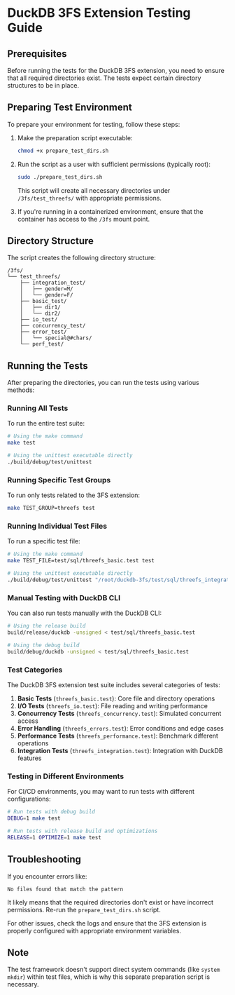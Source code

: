 # DuckDB 3FS Extension Testing Guide

## Prerequisites

Before running the tests for the DuckDB 3FS extension, you need to ensure that all required directories exist. The tests expect certain directory structures to be in place.

## Preparing Test Environment

To prepare your environment for testing, follow these steps:

1. Make the preparation script executable:
   ```bash
   chmod +x prepare_test_dirs.sh
   ```

2. Run the script as a user with sufficient permissions (typically root):
   ```bash
   sudo ./prepare_test_dirs.sh
   ```

   This script will create all necessary directories under `/3fs/test_threefs/` with appropriate permissions.

3. If you're running in a containerized environment, ensure that the container has access to the `/3fs` mount point.

## Directory Structure

The script creates the following directory structure:

```
/3fs/
└── test_threefs/
    ├── integration_test/
    │   ├── gender=M/
    │   └── gender=F/
    ├── basic_test/
    │   ├── dir1/
    │   └── dir2/
    ├── io_test/
    ├── concurrency_test/
    ├── error_test/
    │   └── special@#chars/
    └── perf_test/
```

## Running the Tests

After preparing the directories, you can run the tests using various methods:

### Running All Tests

To run the entire test suite:

```bash
# Using the make command
make test

# Using the unittest executable directly
./build/debug/test/unittest
```

### Running Specific Test Groups

To run only tests related to the 3FS extension:

```bash
make TEST_GROUP=threefs test
```

### Running Individual Test Files

To run a specific test file:

```bash
# Using the make command
make TEST_FILE=test/sql/threefs_basic.test test

# Using the unittest executable directly
./build/debug/test/unittest "/root/duckdb-3fs/test/sql/threefs_integration.test"
```

### Manual Testing with DuckDB CLI

You can also run tests manually with the DuckDB CLI:

```bash
# Using the release build
build/release/duckdb -unsigned < test/sql/threefs_basic.test

# Using the debug build
build/debug/duckdb -unsigned < test/sql/threefs_basic.test
```

### Test Categories

The DuckDB 3FS extension test suite includes several categories of tests:

1. **Basic Tests** (`threefs_basic.test`): Core file and directory operations
2. **I/O Tests** (`threefs_io.test`): File reading and writing performance
3. **Concurrency Tests** (`threefs_concurrency.test`): Simulated concurrent access
4. **Error Handling** (`threefs_errors.test`): Error conditions and edge cases
5. **Performance Tests** (`threefs_performance.test`): Benchmark different operations
6. **Integration Tests** (`threefs_integration.test`): Integration with DuckDB features

### Testing in Different Environments

For CI/CD environments, you may want to run tests with different configurations:

```bash
# Run tests with debug build
DEBUG=1 make test

# Run tests with release build and optimizations
RELEASE=1 OPTIMIZE=1 make test
```

## Troubleshooting

If you encounter errors like:

```
No files found that match the pattern
```

It likely means that the required directories don't exist or have incorrect permissions. Re-run the `prepare_test_dirs.sh` script.

For other issues, check the logs and ensure that the 3FS extension is properly configured with appropriate environment variables.

## Note

The test framework doesn't support direct system commands (like `system mkdir`) within test files, which is why this separate preparation script is necessary. 